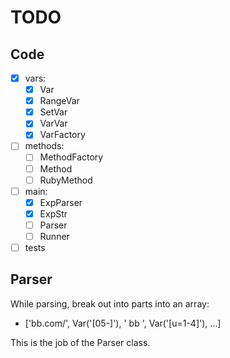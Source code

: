 # TODO

## Code

- [x] vars:
    - [x] Var
    - [x] RangeVar
    - [x] SetVar
    - [x] VarVar
    - [x] VarFactory
- [ ] methods:
    - [ ] MethodFactory
    - [ ] Method
    - [ ] RubyMethod
- [ ] main:
    - [x] ExpParser
    - [x] ExpStr
    - [ ] Parser
    - [ ] Runner
- [ ] tests

## Parser

While parsing, break out into parts into an array:

- ['bb.com/', Var('[05-]'), ' bb ', Var('[u=1-4]'), ...]

This is the job of the Parser class.
